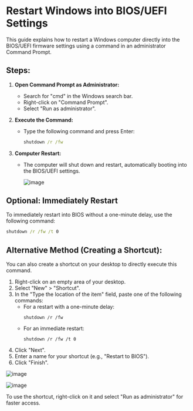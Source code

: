# Restart Windows into BIOS/UEFI Settings

This guide explains how to restart a Windows computer directly into the BIOS/UEFI firmware settings using a command in an administrator Command Prompt.

## Steps:

1.  **Open Command Prompt as Administrator:**
    * Search for "cmd" in the Windows search bar.
    * Right-click on "Command Prompt".
    * Select "Run as administrator".

2.  **Execute the Command:**
    * Type the following command and press Enter:
        ```cmd
        shutdown /r /fw
        ```

3.  **Computer Restart:**
    * The computer will shut down and restart, automatically booting into the BIOS/UEFI settings.
      
      ![image](https://github.com/user-attachments/assets/2f80c636-d827-4925-ba80-0cc625849870)


## Optional: Immediately Restart

To immediately restart into BIOS without a one-minute delay, use the following command:

```cmd
shutdown /r /fw /t 0
```

## Alternative Method (Creating a Shortcut):

You can also create a shortcut on your desktop to directly execute this command.

1.  Right-click on an empty area of your desktop.
2.  Select "New" > "Shortcut".
3.  In the "Type the location of the item" field, paste one of the following commands:
    * For a restart with a one-minute delay:
        ```
        shutdown /r /fw
        ```
    * For an immediate restart:
        ```
        shutdown /r /fw /t 0
        ```
4.  Click "Next".
5.  Enter a name for your shortcut (e.g., "Restart to BIOS").
6.  Click "Finish".

![image](https://github.com/user-attachments/assets/7689d1b5-f5e2-480b-bf27-ca4ef2868679)

![image](https://github.com/user-attachments/assets/f4226c29-088d-4f2a-962a-63041d54cdf0)

To use the shortcut, right-click on it and select "Run as administrator" for faster access.
